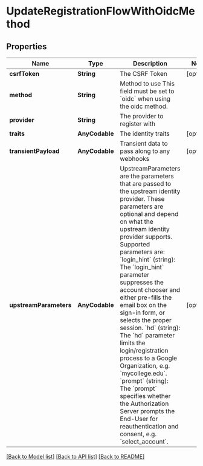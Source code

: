 # UpdateRegistrationFlowWithOidcMethod

## Properties
Name | Type | Description | Notes
------------ | ------------- | ------------- | -------------
**csrfToken** | **String** | The CSRF Token | [optional] 
**method** | **String** | Method to use  This field must be set to &#x60;oidc&#x60; when using the oidc method. | 
**provider** | **String** | The provider to register with | 
**traits** | **AnyCodable** | The identity traits | [optional] 
**transientPayload** | **AnyCodable** | Transient data to pass along to any webhooks | [optional] 
**upstreamParameters** | **AnyCodable** | UpstreamParameters are the parameters that are passed to the upstream identity provider.  These parameters are optional and depend on what the upstream identity provider supports. Supported parameters are: &#x60;login_hint&#x60; (string): The &#x60;login_hint&#x60; parameter suppresses the account chooser and either pre-fills the email box on the sign-in form, or selects the proper session. &#x60;hd&#x60; (string): The &#x60;hd&#x60; parameter limits the login/registration process to a Google Organization, e.g. &#x60;mycollege.edu&#x60;. &#x60;prompt&#x60; (string): The &#x60;prompt&#x60; specifies whether the Authorization Server prompts the End-User for reauthentication and consent, e.g. &#x60;select_account&#x60;. | [optional] 

[[Back to Model list]](../README.md#documentation-for-models) [[Back to API list]](../README.md#documentation-for-api-endpoints) [[Back to README]](../README.md)


